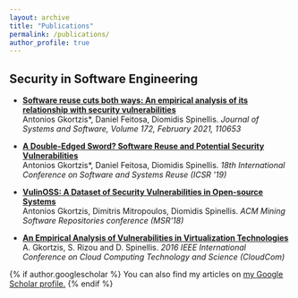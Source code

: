 ```yaml
---
layout: archive
title: "Publications"
permalink: /publications/
author_profile: true
---
```



## Security in Software Engineering
- <b>[Software reuse cuts both ways: An empirical analysis of its relationship with security vulnerabilities](https://antonisgkortzis.github.io/publication/jss19-gkortzis_etal)</b><br>
Antonios Gkortzis*, Daniel Feitosa, Diomidis Spinellis. <i>Journal of Systems and Software, Volume 172, February 2021, 110653</i><br>

- <b>[A Double-Edged Sword? Software Reuse and Potential Security Vulnerabilities](https://antonisgkortzis.github.io/publication/GFS_ICSR_19)</b><br>
Antonios Gkortzis*, Daniel Feitosa, Diomidis Spinellis. <i>18th International Conference on Software and Systems Reuse (ICSR '19)</i><br>

- <b>[VulinOSS: A Dataset of Security Vulnerabilities in Open-source Systems](https://antonisgkortzis.github.io/publication/MSR18)</b><br>
Antonios Gkortzis, Dimitris Mitropoulos, Diomidis Spinellis. <i>ACM Mining Software Repositories conference (MSR'18)</i><br>

- <b>[An Empirical Analysis of Vulnerabilities in Virtualization Technologies](https://antonisgkortzis.github.io/publication/GRS_CloudSPD16)</b><br>
A. Gkortzis, S. Rizou and D. Spinellis. <i>2016 IEEE International Conference on Cloud Computing Technology and Science (CloudCom)</i><br>

{% if author.googlescholar %}
  You can also find my articles on <u><a href="{{author.googlescholar}}">my Google Scholar profile</a>.</u>
{% endif %}

